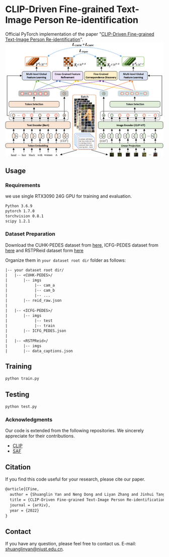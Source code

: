 # CLIP-Driven Fine-grained Text-Image Person Re-identification
Official PyTorch implementation of the paper "[CLIP-Driven Fine-grained Text-Image Person Re-identification](https://arxiv.org/pdf/2210.10276.pdf)".
![](images/CFine.png)

## Usage
### Requirements
we use single RTX3090 24G GPU for training and evaluation. 
```
Python 3.6.9
pytorch 1.7.0
torchvision 0.8.1
scipy 1.2.1
```

### Dataset Preparation
Download the CUHK-PEDES dataset from [here](https://github.com/ShuangLI59/Person-Search-with-Natural-Language-Description), ICFG-PEDES dataset from [here](https://github.com/zifyloo/SSAN) and RSTPReid dataset form [here](https://github.com/NjtechCVLab/RSTPReid-Dataset)

Organize them in `your dataset root dir` folder as follows:
```
|-- your dataset root dir/
|   |-- <CUHK-PEDES>/
|       |-- imgs
|            |-- cam_a
|            |-- cam_b
|            |-- ...
|       |-- reid_raw.json
|
|   |-- <ICFG-PEDES>/
|       |-- imgs
|            |-- test
|            |-- train 
|       |-- ICFG_PEDES.json
|
|   |-- <RSTPReid>/
|       |-- imgs
|       |-- data_captions.json
```

## Training

```python
python train.py 
```

## Testing

```python
python test.py
```

### Acknowledgments

Our code is extended from the following repositories. We sincerely appreciate for their contributions.

* [CLIP](https://github.com/openai/CLIP)
* [SAF](https://github.com/reallsp/SAF)

## Citation
If you find this code useful for your research, please cite our paper.

```tex
@article{CFine,
  author = {Shuanglin Yan and Neng Dong and Liyan Zhang and Jinhui Tang},
  title = {CLIP-Driven Fine-grained Text-Image Person Re-identification},
  journal = {arXiv},
  year = {2022}
}
```

## Contact
If you have any question, please feel free to contact us. E-mail: [shuanglinyan@njust.edu.cn](mailto:shuanglinyan@njust.edu.cn).
